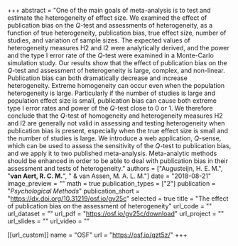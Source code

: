 +++
abstract = "One of the main goals of meta-analysis is to test and estimate the heterogeneity of effect size. We examined the effect of publication bias on the *Q*-test and assessments of heterogeneity, as a function of true heterogeneity, publication bias, true effect size, number of studies, and variation of sample sizes. The expected values of heterogeneity measures H2 and I2 were analytically derived, and the power and the type I error rate of the *Q*-test were examined in a Monte-Carlo simulation study. Our results show that the effect of publication bias on the *Q*-test and assessment of heterogeneity is large, complex, and non-linear. Publication bias can both dramatically decrease and increase heterogeneity. Extreme homogeneity can occur even when the population heterogeneity is large. Particularly if the number of studies is large and population effect size is small, publication bias can cause both extreme type I error rates and power of the *Q*-test close to 0 or 1. We therefore conclude that the *Q*-test of homogeneity and heterogeneity measures H2 and I2 are generally not valid in assessing and testing heterogeneity when publication bias is present, especially when the true effect size is small and the number of studies is large. We introduce a web application, *Q*-sense, which can be used to assess the sensitivity of the *Q*-test to publication bias, and we apply it to two published meta-analysis. Meta-analytic methods should be enhanced in order to be able to deal with publication bias in their assessment and tests of heterogeneity."
authors = ["Augusteijn, H. E. M.", "**van Aert, R. C. M.**", " & van Assen, M. A. L. M."]
date = "2018-08-21"
image_preview = ""
math = true
publication_types = ["2"]
publication = "*Psychological Methods*"
publication_short = "https://dx.doi.org/10.31219/osf.io/gv25c"
selected = true
title = "The effect of publication bias on the assessment of heterogeneity"
url_code = ""
url_dataset = ""
url_pdf = "https://osf.io/gv25c/download"
url_project = ""
url_slides = ""
url_video = ""

[[url_custom]]
name = "OSF"
url = "https://osf.io/qzt5z/"
+++